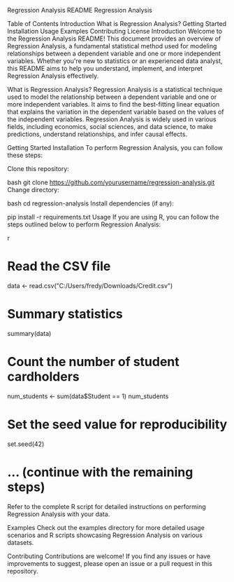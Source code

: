 Regression Analysis README
Regression Analysis

Table of Contents
Introduction
What is Regression Analysis?
Getting Started
Installation
Usage
Examples
Contributing
License
Introduction
Welcome to the Regression Analysis README! This document provides an overview of Regression Analysis, a fundamental statistical method used for modeling relationships between a dependent variable and one or more independent variables. Whether you're new to statistics or an experienced data analyst, this README aims to help you understand, implement, and interpret Regression Analysis effectively.

What is Regression Analysis?
Regression Analysis is a statistical technique used to model the relationship between a dependent variable and one or more independent variables. It aims to find the best-fitting linear equation that explains the variation in the dependent variable based on the values of the independent variables. Regression Analysis is widely used in various fields, including economics, social sciences, and data science, to make predictions, understand relationships, and infer causal effects.

Getting Started
Installation
To perform Regression Analysis, you can follow these steps:

Clone this repository:

bash
git clone https://github.com/yourusername/regression-analysis.git
Change directory:

bash
cd regression-analysis
Install dependencies (if any):

pip install -r requirements.txt
Usage
If you are using R, you can follow the steps outlined below to perform Regression Analysis:

r
# Read the CSV file
data <- read.csv("C:/Users/fredy/Downloads/Credit.csv")

# Summary statistics
summary(data)

# Count the number of student cardholders
num_students <- sum(data$Student == 1)
num_students

# Set the seed value for reproducibility
set.seed(42)

# ... (continue with the remaining steps)
Refer to the complete R script for detailed instructions on performing Regression Analysis with your data.

Examples
Check out the examples directory for more detailed usage scenarios and R scripts showcasing Regression Analysis on various datasets.

Contributing
Contributions are welcome! If you find any issues or have improvements to suggest, please open an issue or a pull request in this repository.


